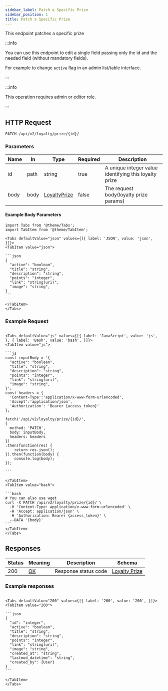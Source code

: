 ```yaml
---
sidebar_label: Patch a Specific Prize
sidebar_position: 1
title: Patch a Specific Prize
---
```


This endpoint patches a specific prize

:::info

You can use this endpoint to edit a single field passing only the id and the needed field (without mandatory fields).

For example to change `active` flag in an admin list/table interface.

:::

:::info

This operation requires admin or editor role.

:::

## HTTP Request

`PATCH /api/v2/loyalty/prize/{id}/`

### Parameters

|Name|In|Type|Required|Description|
|---|---|---|---|---|
|id|path|string|true|A unique integer value identifying this loyalty prize|
|body|body|[LoyaltyPrize](/docs/apireference/v2/schemas/loyalty_prize)|false|The request body(loyalty prize params) |

#### Example Body Parameters

````mdx-code-block
import Tabs from '@theme/Tabs';
import TabItem from '@theme/TabItem';

<Tabs defaultValue="json" values={[{ label: 'JSON', value: 'json', }]}>
<TabItem value="json">

```json
{
  "active": "boolean",
  "title": "string",
  "description": "string",
  "points": "integer",
  "link": "string(uri)",
  "image": "string",
}
```

</TabItem>
</Tabs>
````

### Example Request

````mdx-code-block

<Tabs defaultValue="js" values={[{ label: 'JavaScript', value: 'js', }, { label: 'Bash', value: 'bash', }]}>
<TabItem value="js">

```js
const inputBody = '{
  "active": "boolean",
  "title": "string",
  "description": "string",
  "points": "integer",
  "link": "string(uri)",
  "image": "string",
}';
const headers = {
  'Content-Type':'application/x-www-form-urlencoded',
  'Accept':'application/json',
  'Authorization': 'Bearer {access_token}'
};

fetch('/api/v2/loyalty/prize/{id}/',
{
  method: 'PATCH',
  body: inputBody,
  headers: headers
})
.then(function(res) {
    return res.json();
}).then(function(body) {
    console.log(body);
});

```

</TabItem>
<TabItem value="bash">

```bash
# You can also use wget
curl -X PATCH /api/v2/loyalty/prize/{id}/ \
  -H 'Content-Type: application/x-www-form-urlencoded' \
  -H 'Accept: application/json' \
  -H 'Authorization: Bearer {access_token}' \
  --DATA '{body}'
```
</TabItem>
</Tabs>
````

## Responses

|Status|Meaning|Description| Schema                                                       |
|---|---|---|--------------------------------------------------------------|
|200|[OK](https://tools.ietf.org/html/rfc7231#section-6.3.1)|Response status code| [Loyalty Prize](/docs/apireference/v2/schemas/loyalty_prize) |

### Example responses


````mdx-code-block

<Tabs defaultValue="200" values={[{ label: '200', value: '200', }]}>
<TabItem value="200">

```json
{
  "id": "integer",
  "active": "boolean",
  "title": "string",
  "description": "string",
  "points": "integer",
  "link": "string(uri)",
  "image": "string",
  "created_at": "string",
  "lastmod_datetime": "string",
  "created_by": {User}
}
```

</TabItem>
</Tabs>
````




